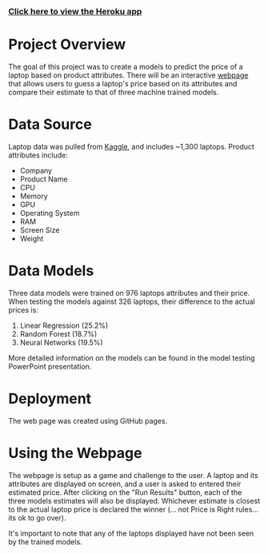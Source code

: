﻿﻿﻿﻿﻿﻿﻿
### <a href="http://housing-markets.herokuapp.com/" target="_blank">Click here to view the Heroku app</a>


# Project Overview

The goal of this project was to create a models to predict the price of a laptop based on product attributes.  There will be an interactive [webpage](https://github.com) that allows users to guess a laptop's price based on its attributes and compare their estimate to that of three machine trained models.

# Data Source

Laptop data was pulled from [Kaggle](https://www.kaggle.com/ionaskel/laptop-prices), and includes ~1,300 laptops.  Product attributes include:

- Company
- Product Name
- CPU
- Memory
- GPU
- Operating System
- RAM
- Screen Size
- Weight

# Data Models

Three data models were trained on 976 laptops attributes and their price.  When testing the models against 326 laptops, their difference to the actual prices is:

1. Linear Regression (25.2%)
2. Random Forest (18.7%)
3. Neural Networks (19.5%)

More detailed information on the models can be found in the model testing PowerPoint presentation.

# Deployment

The web page was created using GitHub pages.

# Using the Webpage
The webpage is setup as a game and challenge to the user.  A laptop and its attributes are displayed on screen, and a user is asked to entered their estimated price.  After clicking on the "Run Results" button, each of the three models estimates will also be displayed.  Whichever estimate is closest to the actual laptop price is declared the winner (… not Price is Right rules... its ok to go over).

It's important to note that any of the laptops displayed have not been seen by the trained models.






